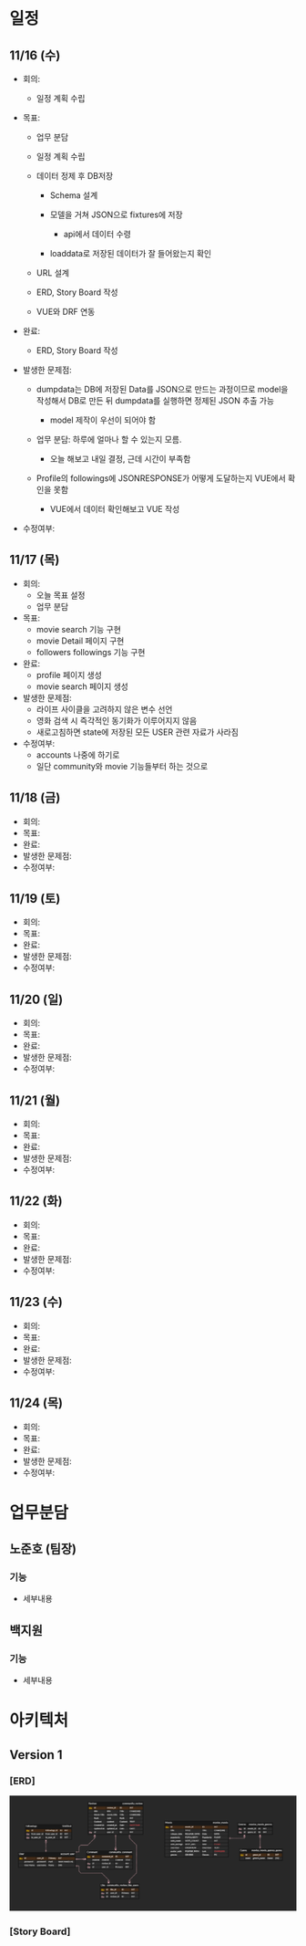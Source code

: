 # 일정

## 11/16 (수)

- 회의:
  
  - 일정 계획 수립

- 목표: 
  
  - 업무 분담
  
  - 일정 계획 수립
  
  - 데이터 정제 후 DB저장
    
    - Schema 설계
    
    - 모델을 거쳐 JSON으로 fixtures에 저장
      
      - api에서 데이터 수령
    
    - loaddata로 저장된 데이터가 잘 들어왔는지 확인
  
  - URL 설계
  
  - ERD, Story Board 작성
  
  - VUE와 DRF 연동

- 완료: 
  
  - ERD, Story Board 작성

- 발생한 문제점:
  
  - dumpdata는 DB에 저장된 Data를 JSON으로 만드는 과정이므로 model을 작성해서 DB로 만든 뒤 dumpdata를 실행하면 정제된 JSON 추출 가능
    
    - model 제작이 우선이 되어야 함
  
  - 업무 분담: 하루에 얼마나 할 수 있는지 모름.
    
    - 오늘 해보고 내일 결정, 근데 시간이 부족함
  
  - Profile의 followings에 JSONRESPONSE가 어떻게 도달하는지 VUE에서 확인을 못함
    
    - VUE에서 데이터 확인해보고 VUE 작성

- 수정여부:

## 11/17 (목)

- 회의: 
  - 오늘 목표 설정
  - 업무 분담
- 목표:
  - movie search 기능 구현
  - movie Detail 페이지 구현
  - followers followings 기능 구현
- 완료: 
  - profile 페이지 생성
  - movie search 페이지 생성
- 발생한 문제점: 
  - 라이프 사이클을 고려하지 않은 변수 선언
  - 영화 검색 시 즉각적인 동기화가 이루어지지 않음
  - 새로고침하면 state에 저장된 모든 USER 관련 자료가 사라짐
- 수정여부:
  - accounts 나중에 하기로
  - 일단 community와 movie 기능들부터 하는 것으로

## 11/18 (금)

- 회의:
- 목표:
- 완료:
- 발생한 문제점:
- 수정여부:

## 11/19 (토)

- 회의:
- 목표:
- 완료:
- 발생한 문제점:
- 수정여부:

## 11/20 (일)

- 회의:
- 목표:
- 완료:
- 발생한 문제점:
- 수정여부:

## 11/21 (월)

- 회의:
- 목표:
- 완료:
- 발생한 문제점:
- 수정여부:

## 11/22 (화)

- 회의:
- 목표:
- 완료:
- 발생한 문제점:
- 수정여부:

## 11/23 (수)

- 회의:
- 목표:
- 완료:
- 발생한 문제점:
- 수정여부:

## 11/24 (목)

- 회의:
- 목표:
- 완료:
- 발생한 문제점:
- 수정여부:

# 업무분담

## 노준호 (팀장)

### 기능

- 세부내용

## 백지원

### 기능

- 세부내용

# 아키텍처

## Version 1

### [ERD]

![img](./process/ERD/ERD%20v1.PNG)

### [Story Board]